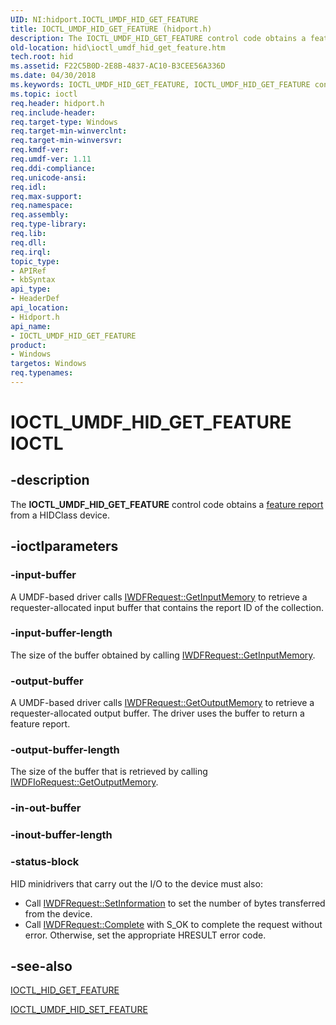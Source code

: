 ```yaml
---
UID: NI:hidport.IOCTL_UMDF_HID_GET_FEATURE
title: IOCTL_UMDF_HID_GET_FEATURE (hidport.h)
description: The IOCTL_UMDF_HID_GET_FEATURE control code obtains a feature report from a HIDClass device.
old-location: hid\ioctl_umdf_hid_get_feature.htm
tech.root: hid
ms.assetid: F22C5B0D-2E8B-4837-AC10-B3CEE56A336D
ms.date: 04/30/2018
ms.keywords: IOCTL_UMDF_HID_GET_FEATURE, IOCTL_UMDF_HID_GET_FEATURE control, IOCTL_UMDF_HID_GET_FEATURE control code, hid.ioctl_umdf_hid_get_feature, hidport/IOCTL_UMDF_HID_GET_FEATURE, umdf.ioctl_umdf_hid_get_feature
ms.topic: ioctl
req.header: hidport.h
req.include-header: 
req.target-type: Windows
req.target-min-winverclnt: 
req.target-min-winversvr: 
req.kmdf-ver: 
req.umdf-ver: 1.11
req.ddi-compliance: 
req.unicode-ansi: 
req.idl: 
req.max-support: 
req.namespace: 
req.assembly: 
req.type-library: 
req.lib: 
req.dll: 
req.irql: 
topic_type:
- APIRef
- kbSyntax
api_type:
- HeaderDef
api_location:
- Hidport.h
api_name:
- IOCTL_UMDF_HID_GET_FEATURE
product:
- Windows
targetos: Windows
req.typenames: 
---
```


# IOCTL_UMDF_HID_GET_FEATURE IOCTL


## -description


The <b>IOCTL_UMDF_HID_GET_FEATURE</b> 
   control code obtains a <a href="https://docs.microsoft.com/windows-hardware/drivers/hid/introduction-to-hid-concepts">feature report</a> from a HIDClass device.


## -ioctlparameters




### -input-buffer

A UMDF-based driver calls <a href="https://docs.microsoft.com/windows-hardware/drivers/ddi/content/wudfddi/nf-wudfddi-iwdfiorequest-getinputmemory">IWDFRequest::GetInputMemory</a> to retrieve a requester-allocated input buffer that contains the report ID of the collection.


### -input-buffer-length

The size of the buffer obtained by calling <a href="https://docs.microsoft.com/windows-hardware/drivers/ddi/content/wudfddi/nf-wudfddi-iwdfiorequest-getinputmemory">IWDFRequest::GetInputMemory</a>.


### -output-buffer

A UMDF-based driver calls <a href="https://docs.microsoft.com/windows-hardware/drivers/ddi/content/wudfddi/nf-wudfddi-iwdfiorequest-getoutputmemory">IWDFRequest::GetOutputMemory</a> to retrieve a requester-allocated output buffer. The driver uses the buffer to return a feature report.


### -output-buffer-length

The size of the buffer that is retrieved by calling <a href="https://docs.microsoft.com/windows-hardware/drivers/ddi/content/wudfddi/nf-wudfddi-iwdfiorequest-getoutputmemory">IWDFIoRequest::GetOutputMemory</a>.


### -in-out-buffer








### -inout-buffer-length








### -status-block

HID minidrivers that carry out the I/O to the device must also:

<ul>
<li>Call <a href="https://docs.microsoft.com/windows-hardware/drivers/ddi/content/wudfddi/nf-wudfddi-iwdfiorequest-setinformation">IWDFRequest::SetInformation</a> to set the number of bytes transferred from the device.</li>
<li>Call <a href="https://docs.microsoft.com/windows-hardware/drivers/ddi/content/wudfddi/nf-wudfddi-iwdfiorequest-complete">IWDFRequest::Complete</a> with S_OK to complete the request without error. Otherwise, set the appropriate HRESULT error code.</li>
</ul>

## -see-also




<a href="https://docs.microsoft.com/windows-hardware/drivers/ddi/content/hidclass/ni-hidclass-ioctl_hid_get_feature">IOCTL_HID_GET_FEATURE</a>



<a href="https://docs.microsoft.com/windows-hardware/drivers/ddi/content/hidport/ni-hidport-ioctl_umdf_hid_set_feature">IOCTL_UMDF_HID_SET_FEATURE</a>
 

 

